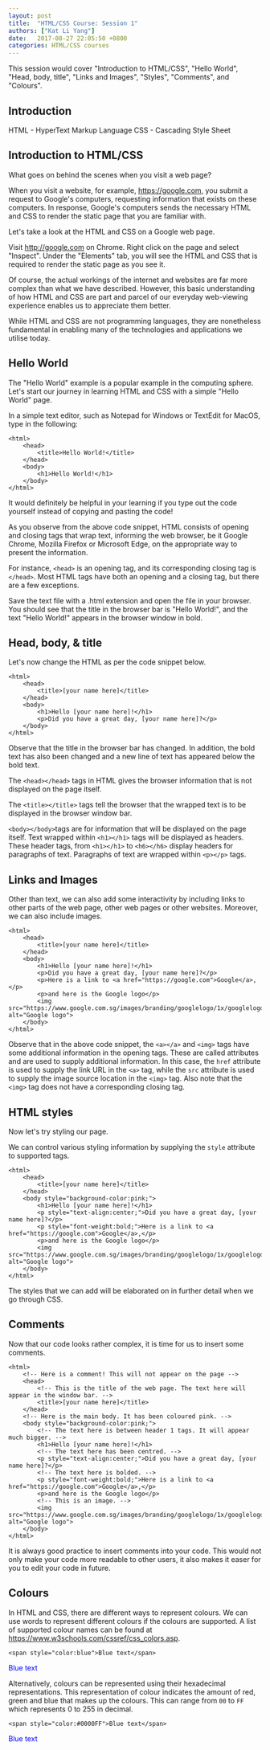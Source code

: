 ```yaml
---
layout: post
title:  "HTML/CSS Course: Session 1"
authors: ["Kat Li Yang"]
date:   2017-08-27 22:05:50 +0800
categories: HTML/CSS courses
---
```

This session would cover "Introduction to HTML/CSS", "Hello World", "Head, body, title", "Links and Images", "Styles", "Comments", and "Colours".

## Introduction

HTML - HyperText Markup Language
CSS - Cascading Style Sheet

## Introduction to HTML/CSS

What goes on behind the scenes when you visit a web page?

When you visit a website, for example, https://google.com, you submit a request to Google's computers, requesting information that exists on these computers. In response, Google's computers sends the necessary HTML and CSS to render the static page that you are familiar with.

Let's take a look at the HTML and CSS on a Google web page.

Visit http://google.com on Chrome. Right click on the page and select "Inspect". Under the "Elements" tab, you will see the HTML and CSS that is required to render the static page as you see it.

Of course, the actual workings of the internet and websites are far more complex than what we have described. However, this basic understanding of how HTML and CSS are part and parcel of our everyday web-viewing experience enables us to appreciate them better.

While HTML and CSS are not programming languages, they are nonetheless fundamental in enabling many of the technologies and applications we utilise today.

## Hello World

The "Hello World" example is a popular example in the computing sphere. Let's start our journey in learning HTML and CSS with a simple "Hello World" page.

In a simple text editor, such as Notepad for Windows or TextEdit for MacOS, type in the following:
```
<html>
	<head>
    	<title>Hello World!</title>
    </head>
	<body>
    	<h1>Hello World!</h1>
    </body>
</html>
```

It would definitely be helpful in your learning if you type out the code yourself instead of copying and pasting the code!

As you observe from the above code snippet, HTML consists of opening and closing tags that wrap text, informing the web browser, be it Google Chrome, Mozilla Firefox or Microsoft Edge, on the appropriate way to present the information.

For instance, `<head>` is an opening tag, and its corresponding closing tag is `</head>`. Most HTML tags have both an opening and a closing tag, but there are a few exceptions.

Save the text file with a .html extension and open the file in your browser. You should see that the title in the browser bar is "Hello World!", and the text "Hello World!" appears in the browser window in bold.

## Head, body, & title

Let's now change the HTML as per the code snippet below.

```
<html>
	<head>
    	<title>[your name here]</title>
    </head>
	<body>
    	<h1>Hello [your name here]!</h1>
        <p>Did you have a great day, [your name here]?</p>
    </body>
</html>
```

Observe that the title in the browser bar has changed. In addition, the bold text has also been changed and a new line of text has appeared below the bold text.

The `<head></head>` tags in HTML gives the browser information that is not displayed on the page itself.

The `<title></title>` tags tell the browser that the wrapped text is to be displayed in the browser window bar.

`<body></body>`tags are for information that will be displayed on the page itself. Text wrapped within `<h1></h1>` tags will be displayed as headers. These header tags, from `<h1></h1>` to `<h6></h6>` display headers for paragraphs of text. Paragraphs of text are wrapped within `<p></p>` tags.

## Links and Images

Other than text, we can also add some interactivity by including links to other parts of the web page, other web pages or other websites. Moreover, we can also include images.
```
<html>
	<head>
    	<title>[your name here]</title>
    </head>
	<body>
    	<h1>Hello [your name here]!</h1>
        <p>Did you have a great day, [your name here]?</p>
        <p>Here is a link to <a href="https://google.com">Google</a>,</p>
        <p>and here is the Google logo</p>
        <img src="https://www.google.com.sg/images/branding/googlelogo/1x/googlelogo_color_272x92dp.png" alt="Google logo">
    </body>
</html>
```

Observe that in the above code snippet, the `<a></a>` and `<img>` tags have some additional information in the opening tags. These are called attributes and are used to supply additional information. In this case, the `href` attribute is used to supply the link URL in the `<a>` tag, while the `src` attribute is used to supply the image source location in the `<img>` tag. Also note that the `<img>` tag does not have a corresponding closing tag.

## HTML styles

Now let's try styling our page.

We can control various styling information by supplying the `style` attribute to supported tags.
```
<html>
	<head>
    	<title>[your name here]</title>
    </head>
	<body style="background-color:pink;">
    	<h1>Hello [your name here]!</h1>
        <p style="text-align:center;">Did you have a great day, [your name here]?</p>
        <p style="font-weight:bold;">Here is a link to <a href="https://google.com">Google</a>,</p>
        <p>and here is the Google logo</p>
        <img src="https://www.google.com.sg/images/branding/googlelogo/1x/googlelogo_color_272x92dp.png" alt="Google logo">
    </body>
</html>
```

The styles that we can add will be elaborated on in further detail when we go through CSS.

## Comments

Now that our code looks rather complex, it is time for us to insert some comments.

```
<html>
	<!-- Here is a comment! This will not appear on the page -->
	<head>
    	<!-- This is the title of the web page. The text here will appear in the window bar. -->
    	<title>[your name here]</title>
    </head>
    <!-- Here is the main body. It has been coloured pink. -->
	<body style="background-color:pink;">
    	<!-- The text here is between header 1 tags. It will appear much bigger. -->
    	<h1>Hello [your name here]!</h1>
        <!-- The text here has been centred. -->
        <p style="text-align:center;">Did you have a great day, [your name here]?</p>
        <!-- The text here is bolded. -->
        <p style="font-weight:bold;">Here is a link to <a href="https://google.com">Google</a>,</p>
        <p>and here is the Google logo</p>
        <!-- This is an image. -->
        <img src="https://www.google.com.sg/images/branding/googlelogo/1x/googlelogo_color_272x92dp.png" alt="Google logo">
    </body>
</html>
```

It is always good practice to insert comments into your code. This would not only make your code more readable to other users, it also makes it easer for you to edit your code in future.

## Colours

In HTML and CSS, there are different ways to represent colours. We can use words to represent different colours if the colours are supported. A list of supported colour names can be found at https://www.w3schools.com/cssref/css_colors.asp.

```
<span style="color:blue">Blue text</span>
```
<span style="color:blue">Blue text</span>

Alternatively, colours can be represented using their hexadecimal representations. This representation of colour indicates the amount of red, green and blue that makes up the colours. This can range from `00` to `FF` which represents 0 to 255 in decimal.
```
<span style="color:#0000FF">Blue text</span>
```
<span style="color:#0000FF">Blue text</span>

